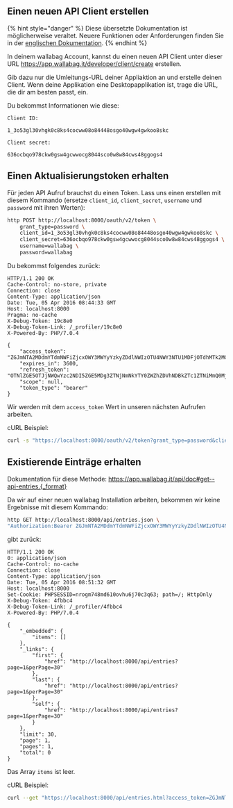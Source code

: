 Einen neuen API Client erstellen
--------------------------------

{% hint style="danger" %}
Diese übersetzte Dokumentation ist möglicherweise veraltet. Neuere Funktionen oder Anforderungen finden Sie in der [englischen Dokumentation](https://doc.wallabag.org/en/).
{% endhint %}

In deinem wallabag Account, kannst du einen neuen API Client unter
dieser URL https://app.wallabag.it/developer/client/create erstellen.

Gib dazu nur die Umleitungs-URL deiner Appliaktion an und erstelle
deinen Client. Wenn deine Applikation eine Desktopapplikation ist, trage
die URL, die dir am besten passt, ein.

Du bekommst Informationen wie diese:

```
Client ID:

1_3o53gl30vhgk0c8ks4cocww08o84448osgo40wgw4gwkoo8skc

Client secret:

636ocbqo978ckw0gsw4gcwwocg8044sco0w8w84cws48ggogs4
```

Einen Aktualisierungstoken erhalten
-----------------------------------

Für jeden API Aufruf brauchst du einen Token. Lass uns einen erstellen
mit diesem Kommando (ersetze `client_id`, `client_secret`, `username`
und `password` mit ihren Werten):

```bash
http POST http://localhost:8000/oauth/v2/token \
    grant_type=password \
    client_id=1_3o53gl30vhgk0c8ks4cocww08o84448osgo40wgw4gwkoo8skc \
    client_secret=636ocbqo978ckw0gsw4gcwwocg8044sco0w8w84cws48ggogs4 \
    username=wallabag \
    password=wallabag
```

Du bekommst folgendes zurück:

```http
HTTP/1.1 200 OK
Cache-Control: no-store, private
Connection: close
Content-Type: application/json
Date: Tue, 05 Apr 2016 08:44:33 GMT
Host: localhost:8000
Pragma: no-cache
X-Debug-Token: 19c8e0
X-Debug-Token-Link: /_profiler/19c8e0
X-Powered-By: PHP/7.0.4

{
    "access_token": "ZGJmNTA2MDdmYTdmNWFiZjcxOWY3MWYyYzkyZDdlNWIzOTU4NWY3NTU1MDFjOTdhMTk2MGI3YjY1ZmI2NzM5MA",
    "expires_in": 3600,
    "refresh_token": "OTNlZGE5OTJjNWQwYzc2NDI5ZGE5MDg3ZTNjNmNkYTY0ZWZhZDVhNDBkZTc1ZTNiMmQ0MjQ0OThlNTFjNTQyMQ",
    "scope": null,
    "token_type": "bearer"
}
```

Wir werden mit dem `access_token` Wert in unseren nächsten Aufrufen
arbeiten.

cURL Beispiel:

```bash
curl -s "https://localhost:8000/oauth/v2/token?grant_type=password&client_id=1_3o53gl30vhgk0c8ks4cocww08o84448osgo40wgw4gwkoo8skc&client_secret=636ocbqo978ckw0gsw4gcwwocg8044sco0w8w84cws48ggogs4&username=wallabag&password=wallabag"
```

Existierende Einträge erhalten
------------------------------

Dokumentation für diese Methode:
https://app.wallabag.it/api/doc#get--api-entries.{_format}

Da wir auf einer neuen wallabag Installation arbeiten, bekommen wir
keine Ergebnisse mit diesem Kommando:

```bash
http GET http://localhost:8000/api/entries.json \
"Authorization:Bearer ZGJmNTA2MDdmYTdmNWFiZjcxOWY3MWYyYzkyZDdlNWIzOTU4NWY3NTU1MDFjOTdhMTk2MGI3YjY1ZmI2NzM5MA"
```

gibt zurück:

```http
HTTP/1.1 200 OK
0: application/json
Cache-Control: no-cache
Connection: close
Content-Type: application/json
Date: Tue, 05 Apr 2016 08:51:32 GMT
Host: localhost:8000
Set-Cookie: PHPSESSID=nrogm748md610ovhu6j70c3q63; path=/; HttpOnly
X-Debug-Token: 4fbbc4
X-Debug-Token-Link: /_profiler/4fbbc4
X-Powered-By: PHP/7.0.4

{
    "_embedded": {
        "items": []
    },
    "_links": {
        "first": {
            "href": "http://localhost:8000/api/entries?page=1&perPage=30"
        },
        "last": {
            "href": "http://localhost:8000/api/entries?page=1&perPage=30"
        },
        "self": {
            "href": "http://localhost:8000/api/entries?page=1&perPage=30"
        }
    },
    "limit": 30,
    "page": 1,
    "pages": 1,
    "total": 0
}
```

Das Array `items` ist leer.

cURL Beispiel:

```bash
curl --get "https://localhost:8000/api/entries.html?access_token=ZGJmNTA2MDdmYTdmNWFiZjcxOWY3MWYyYzkyZDdlNWIzOTU4NWY3NTU1MDFjOTdhMTk2MGI3YjY1ZmI2NzM5MA"
```
